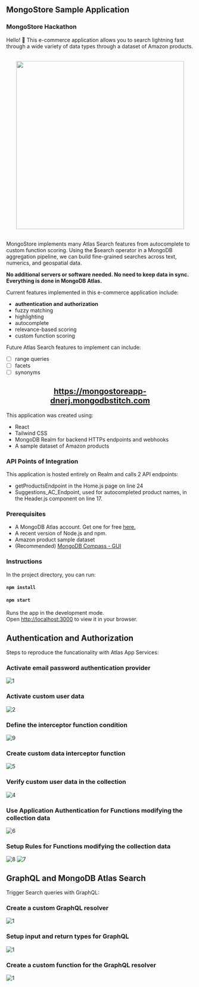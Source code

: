 ## MongoStore Sample Application

<h3>MongoStore Hackathon</h3>

Hello! 👋 This e-commerce application allows you to search lightning fast through a wide variety of data types through a dataset of Amazon products.

<br/>
<div align="center">
<img src="ECommerce.png" width="450"  />
</div>
<br/>

<p>MongoStore implements many Atlas Search features from autocomplete to custom function scoring. Using the $search operator in a MongoDB aggregation pipeline, we can build fine-grained searches across text, numerics, and geospatial data.</p>

**No additional servers or software needed. No need to keep data in sync. Everything is done in MongoDB Atlas.**

Current features implemented in this e-commerce application include:

-   **authentication and authorization**
-   fuzzy matching
-   highlighting
-   autocomplete
-   relevance-based scoring
-   custom function scoring

Future Atlas Search features to implement can include:

-   [ ] range queries
-   [ ] facets
-   [ ] synonyms

<h2 align="center"><a href="https://mongostoreapp-dnerj.mongodbstitch.com">https://mongostoreapp-dnerj.mongodbstitch.com</a></h2>

<p>This application was created using:</p>

-   React
-   Tailwind CSS
-   MongoDB Realm for backend HTTPs endpoints and webhooks
-   A sample dataset of Amazon products

<h3>API Points of Integration</h3>
This application is hosted entirely on Realm and calls 2 API endpoints:
 
 * getProductsEndpoint in the Home.js page on line 24
 * Suggestions_AC_Endpoint, used for autocompleted product names, in the Header.js component on line 17.

<h3>Prerequisites</h3>

-   A MongoDB Atlas account. Get one for free <a href="https://www.mongodb.com/cloud/atlas">here.</a>
-   A recent version of Node.js and npm.
-   Amazon product sample dataset
-   (Recommended) <a href="https://www.mongodb.com/try/download/compass">MongoDB Compass - GUI</a>

<h3>Instructions</h3>

In the project directory, you can run:

#### `npm install`

#### `npm start`

Runs the app in the development mode.\
Open [http://localhost:3000](http://localhost:3000) to view it in your browser.

## Authentication and Authorization

Steps to reproduce the funcationality with Atlas App Services:

### Activate email password authentication provider

![1](/docs/1.png?raw=true "1")

### Activate custom user data

![2](/docs/2.png?raw=true "2")

### Define the interceptor function condition

![9](/docs/9.png?raw=true "9")

### Create custom data interceptor function

![5](/docs/5.png?raw=true "5")

### Verify custom user data in the collection

![4](/docs/4.png?raw=true "4")

### Use Application Authentication for Functions modifying the collection data

![6](/docs/6.png?raw=true "6")

### Setup Rules for Functions modifying the collection data

![8](/docs/8.png?raw=true "8")
![7](/docs/7.png?raw=true "7")

## GraphQL and MongoDB Atlas Search

Trigger Search queries with GraphQL:

### Create a custom GraphQL resolver

![1](/docs/g1.png?raw=true "1")

### Setup input and return types for GraphQL

![1](/docs/g2.png?raw=true "1")

### Create a custom function for the GraphQL resolver

![1](/docs/g3.png?raw=true "1")
